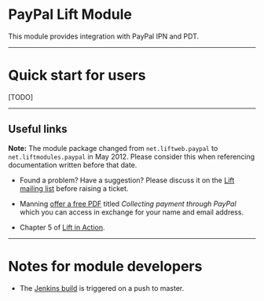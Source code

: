 PayPal Lift Module
==================

This module provides integration with PayPal IPN and PDT.

---

Quick start for users
=====================

[TODO]


---


Useful links
------------

**Note:** The module package changed from `net.liftweb.paypal` to `net.liftmodules.paypal` in May 2012.  Please consider this when referencing documentation written before that date.


* Found a problem?  Have a suggestion?  Please discuss it on the [Lift mailing list](https://groups.google.com/group/liftweb) before raising a ticket.

* Manning [offer a free PDF](http://www.manning.com/free/excerpt_perrett_a.html) titled _Collecting payment through PayPal_ which you can access in exchange for your name and email address.

* Chapter 5 of [Lift in Action](http://www.manning.com/perrett/).


---

Notes for module developers
===========================

* The [Jenkins build](https://liftmodules.ci.cloudbees.com/job/PayPal/) is triggered on a push to master.



